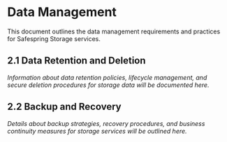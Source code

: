# Data Management

This document outlines the data management requirements and practices for Safespring Storage services.

## 2.1 Data Retention and Deletion

*Information about data retention policies, lifecycle management, and secure deletion procedures for storage data will be documented here.*

## 2.2 Backup and Recovery

*Details about backup strategies, recovery procedures, and business continuity measures for storage services will be outlined here.*